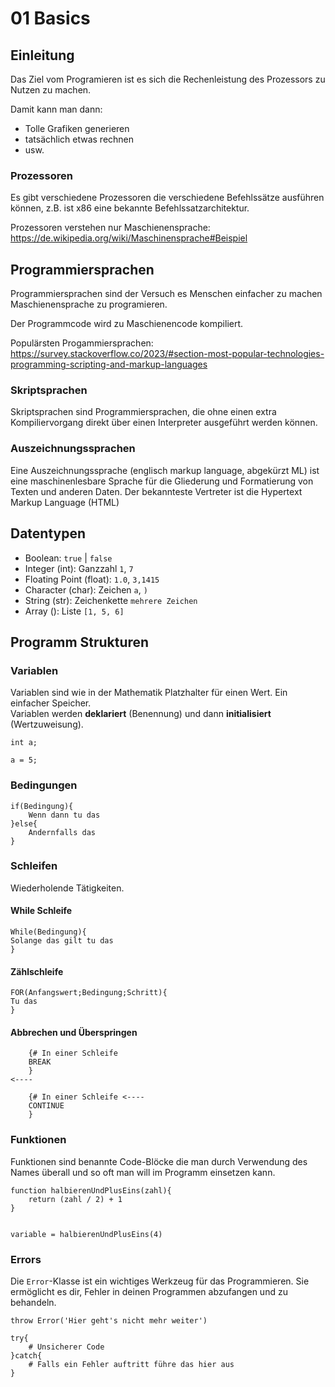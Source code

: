 # 01 Basics

## Einleitung

Das Ziel vom Programieren ist es sich die Rechenleistung des Prozessors zu Nutzen zu machen.

Damit kann man dann:

- Tolle Grafiken generieren
- tatsächlich etwas rechnen
- usw.

### Prozessoren

Es gibt verschiedene Prozessoren die verschiedene Befehlssätze ausführen können, z.B. ist x86 eine bekannte Befehlssatzarchitektur.

Prozessoren verstehen nur Maschienensprache: https://de.wikipedia.org/wiki/Maschinensprache#Beispiel

## Programmiersprachen

Programmiersprachen sind der Versuch es Menschen einfacher zu machen Maschienensprache zu programieren.

Der Programmcode wird zu Maschienencode kompiliert.

Populärsten Progammiersprachen: https://survey.stackoverflow.co/2023/#section-most-popular-technologies-programming-scripting-and-markup-languages

### Skriptsprachen

Skriptsprachen sind Programmiersprachen, die ohne einen extra Kompiliervorgang direkt über einen Interpreter ausgeführt werden können.

### Auszeichnungssprachen

Eine Auszeichnungssprache (englisch markup language, abgekürzt ML) ist eine maschinenlesbare Sprache für die Gliederung und Formatierung von Texten und anderen Daten. Der bekannteste Vertreter ist die Hypertext Markup Language (HTML)

## Datentypen

- Boolean: `true` | `false`
- Integer (int): Ganzzahl `1`, `7`
- Floating Point (float): `1.0`, `3,1415`
- Character (char): Zeichen `a`, `)`
- String (str): Zeichenkette `mehrere Zeichen`
- Array (): Liste `[1, 5, 6]`

## Programm Strukturen

### Variablen

Variablen sind wie in der Mathematik Platzhalter für einen Wert. Ein einfacher Speicher.  
Variablen werden **deklariert** (Benennung) und dann **initialisiert** (Wertzuweisung).

```
int a;

a = 5;

```

### Bedingungen

```
if(Bedingung){
    Wenn dann tu das
}else{
    Andernfalls das
}
```

### Schleifen

Wiederholende Tätigkeiten.

#### While Schleife

```
While(Bedingung){
Solange das gilt tu das
}
```

#### Zählschleife

```
FOR(Anfangswert;Bedingung;Schritt){
Tu das
}
```

#### Abbrechen und Überspringen

```
    {# In einer Schleife
    BREAK
    }
<----
```

```
    {# In einer Schleife <----
    CONTINUE
    }
```
### Funktionen

Funktionen sind benannte Code-Blöcke die man durch Verwendung des Names überall und so oft man will im Programm einsetzen kann.

```
function halbierenUndPlusEins(zahl){
    return (zahl / 2) + 1
}


variable = halbierenUndPlusEins(4)
```

### Errors
Die `Error`-Klasse ist ein wichtiges Werkzeug für das Programmieren. Sie ermöglicht es dir, Fehler in deinen Programmen abzufangen und zu behandeln.
```
throw Error('Hier geht's nicht mehr weiter')
```

```
try{
    # Unsicherer Code
}catch{
    # Falls ein Fehler auftritt führe das hier aus
}
```

